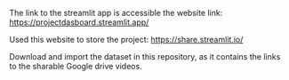 The link to the streamlit app is accessible the website  link: https://projectdasboard.streamlit.app/ 

Used this website to store the project: https://share.streamlit.io/

Download and import the dataset in this repository, as it contains the links to the sharable Google drive videos. 